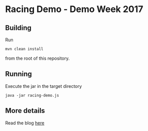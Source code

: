 Racing Demo - Demo Week 2017
===

Building
---

Run

    mvn clean install

from the root of this repository.


Running
---

Execute the jar in the target directory

    java -jar racing-demo.js


More details
---

Read the blog [here](https://www.pushtechnology.com/blog/play-back-historical-data-with-time-series-topics)
